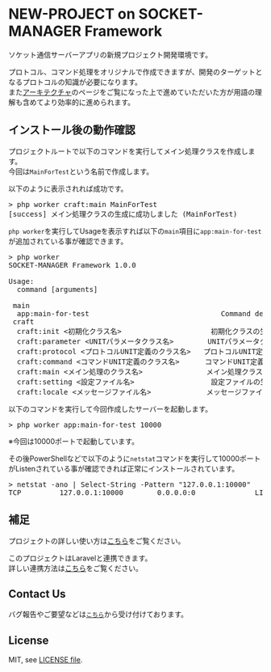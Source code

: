 # NEW-PROJECT on SOCKET-MANAGER Framework
ソケット通信サーバーアプリの新規プロジェクト開発環境です。<br />

プロトコル、コマンド処理をオリジナルで作成できますが、開発のターゲットとなるプロトコルの知識が必要になります。<br />
また<a href="https://socket-manager.github.io/document/architecture.html" target="_blank">アーキテクチャ</a>のページをご覧になった上で進めていただいた方が用語の理解も含めてより効率的に進められます。

## インストール後の動作確認
プロジェクトルートで以下のコマンドを実行してメイン処理クラスを作成します。<br />
今回は`MainForTest`という名前で作成します。

以下のように表示されれば成功です。

<pre>
> php worker craft:main MainForTest
[success] メイン処理クラスの生成に成功しました (MainForTest)
</pre>

`php worker`を実行してUsageを表示すれば以下の`main`項目に`app:main-for-test`が追加されている事が確認できます。

<pre>
> php worker
SOCKET-MANAGER Framework 1.0.0

Usage:
  command [arguments]

 main
  app:main-for-test                               Command description
 craft
  craft:init <初期化クラス名>                     初期化クラスの生成
  craft:parameter &lt;UNITパラメータクラス名&gt;        UNITパラメータクラスの生成
  craft:protocol <プロトコルUNIT定義のクラス名>   プロトコルUNIT定義のクラスとステータス名Enumの生成
  craft:command <コマンドUNIT定義のクラス名>      コマンドUNIT定義のクラスとキュー／ステータス名Enumの生成
  craft:main <メイン処理のクラス名>               メイン処理クラスの生成
  craft:setting <設定ファイル名>                  設定ファイルの生成
  craft:locale <メッセージファイル名>             メッセージファイルの生成
</pre>

以下のコマンドを実行して今回作成したサーバーを起動します。

<pre>
> php worker app:main-for-test 10000
</pre>
※今回は10000ポートで起動しています。

その後PowerShellなどで以下のように`netstat`コマンドを実行して10000ポートがListenされている事が確認できれば正常にインストールされています。

<pre>
> netstat -ano | Select-String -Pattern "127.0.0.1:10000"
TCP         127.0.0.1:10000        0.0.0.0:0              LISTENING       21536
</pre>

## 補足
プロジェクトの詳しい使い方は<a href="https://socket-manager.github.io/document/new-project.html" target="_blank">こちら</a>をご覧ください。

このプロジェクトはLaravelと連携できます。<br />
詳しい連携方法は<a href="https://socket-manager.github.io/document/laravel.html" target="_blank">こちら</a>をご覧ください。

## Contact Us
バグ報告やご要望などは<a href="mailto:lib.tech.engineer@gmail.com">`こちら`</a>から受け付けております。

## License
MIT, see <a href="https://github.com/socket-manager/new-project/blob/main/LICENSE">LICENSE file</a>.